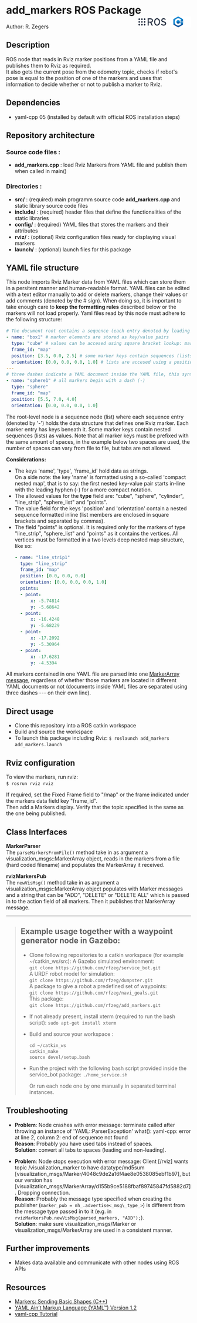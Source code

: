 <h1>add_markers ROS Package <img src="docs/imgs/ros_cpp_logo.png" align="right" width="143" height="30" /> </h1>

Author: R. Zegers

## Description
ROS node that reads in Rviz marker positions from a YAML file and publishes them to Rviz as required.  
It also gets the current pose from the odometry topic, checks if robot's pose is equal to the position of one of the markers and
uses that information to decide whether or not to publish a marker to Rviz.

## Dependencies
- yaml-cpp 05 (installed by default with official ROS installation steps)  

## Repository architecture 
### Source code files :
+ **add_markers.cpp** : load Rviz Markers from YAML file and publish them when called in main()
 
### Directories :
+ **src/** : (required) main programm source code **add_markers.cpp** and static library source code files
+ **include/** : (required) header files that define the functionalities of the static libraries
+ **config/** : (required) YAML files that stores the markers and their attributes
+ **rviz/** : (optional) Rviz configuration files ready for displaying visual markers
+ **launch/** : (optional) launch files for this package

## YAML file structure

This node imports Rviz Marker data from YAML files which can store them in a persitent manner and human-readable format. YAML files can be edited with a text editor manually to add or delete markers, change their values or add comments (denoted by the # sign). When doing so, it is important to take enough care to **keep the formatting rules** described below or the markers will not load properly. 
Yaml files read by this node must adhere to the following structure:  

```yml
# The document root contains a sequence (each entry denoted by leading dash '-')
- name: "box1" # marker elements are stored as key/value pairs
  type: "cube" # values can be accesed using square bracket lookup: marker_node["type"] 
  frame_id: "map"
  position: [3.5, 0.0, 2.5] # some marker keys contain sequences (lists) as values
  orientation: [0.0, 0.0, 0.0, 1.0] # lists are accesed using a position index: marker_node["position"][0]
--- 
# three dashes indicate a YAML document inside the YAML file, this syntax element is ignored by the parser
- name: "sphere1" # all markers begin with a dash (-)
  type: "sphere"
  frame_id: "map"
  position: [5.5, 7.0, 4.0]
  orientation: [0.0, 0.0, 0.0, 1.0]
```

The root-level node is a sequence node (list) where each sequence entry (denoted by '-') holds the data structure that defines one Rviz marker.
Each marker entry has keys beneath it. Some marker keys contain nested sequences (lists) as values. Note that all marker keys must be prefixed with the same amount of spaces, in the example below two spaces are used, the number of spaces can vary from file to file, but tabs are not allowed.  

**Considerations:**
- The keys 'name', 'type', 'frame_id' hold data as strings.  
  On a side note: the key 'name' is formatted using a so-called 'compact nested map', that is to say: the first nested key-value pair starts in-line with the leading hyphen (-) for a more compact notation.  
- The allowed values for the **type** field are: "cube", "sphere", "cylinder", "line_strip", "sphere_list" and "points".  
- The value field for the keys 'position' and 'orientation' contain a nested sequence formatted inline (list members are enclosed in square brackets and separated by commas).  
- The field "points" is optional. It is required only for the markers of type "line_strip", "sphere_list" and "points" as it contains the vertices. All vertices must be formatted in a two levels deep nested map structure, like so:  
  ```yml
  - name: "line_strip1"
    type: "line_strip"
    frame_id: "map"
    position: [0.0, 0.0, 0.0]
    orientation: [0.0, 0.0, 0.0, 1.0]
    points:
    - point:
        x: -5.74814
        y: -5.68642
    - point:
        x: -16.4248
        y: -5.68229
    - point:
        x: -17.2092
        y: -5.30964
    - point:
        x: -17.6281
        y: -4.5394
  ```
All markers contained in one YAML file are parsed into one [MarkerArray message](http://docs.ros.org/melodic/api/visualization_msgs/html/msg/MarkerArray.html), regardless of whether those markers are located in different YAML documents or not (documents inside YAML files are separated using three dashes --- on their own line).  

## Direct usage

- Clone this repository into a ROS catkin workspace
- Build and source the workspace
- To launch this package including Rviz: `$ roslaunch add_markers add_markers.launch`  

## Rviz configuration

To view the markers, run rviz:  
`$ rosrun rviz rviz`  

If required, set the Fixed Frame field to "/map" or the frame indicated under the markers data field key "frame_id".  
Then add a Markers display. Verify that the topic specified is the same as the one being published.

## Class Interfaces 

**MarkerParser**  
The `parseMarkersFromFile()` method take in as argument a visualization_msgs::MarkerArray object, reads in the markers from a file (hard coded filename) and populates the MarkerArray it received.  

**rvizMarkersPub**  
The `newVisMsg()` method take in as argument a visualization_msgs::MarkerArray object populates with Marker messages and a string that can be "ADD",  "DELETE" or "DELETE ALL" which is passed in to the action field of all markers. Then it publishes that MarkerArray message.  

---

> ## Example usage together with a waypoint generator node in Gazebo:  
> 
> + Clone following repositories to a catkin workspace (for example ~/catkin_ws/src):
>   A Gazebo simulated environment:  
>   `git clone https://github.com/rfzeg/service_bot.git`  
>   A URDF robot model for simulation:  
>   `git clone https://github.com/rfzeg/dumpster.git`  
>   A package to give a robot a predefined set of waypoints:  
>   `git clone https://github.com/rfzeg/navi_goals.git`  
>   This package:  
>   `git clone https://github.com/rfzeg/add_markers.git`  
> 
> + If not already present, install xterm (required to run the bash script):
>   `sudo apt-get install xterm`
>   
> + Build and source your workspace :
>   ```
>   cd ~/catkin_ws  
>   catkin_make  
>   source devel/setup.bash  
>   ```
>     
> + Run the project with the following bash script provided inside the service_bot package:
>   `./home_service.sh`
> 
>   Or run each node one by one manually in separated terminal instances.

## Troubleshooting
- **Problem**: Node crashes with error message: terminate called after throwing an instance of 'YAML::ParserException'
  what():  yaml-cpp: error at line 2, column 2: end of sequence not found  
  **Reason**: Probably you have used tabs instead of spaces.  
  **Solution**: convert all tabs to spaces (leading and non-leading).  

- **Problem**: Node stops execution with error message: Client [/rviz] wants topic /visualization_marker to have datatype/md5sum [visualization_msgs/Marker/4048c9de2a16f4ae8e0538085ebf1b97], but our version has [visualization_msgs/MarkerArray/d155b9ce5188fbaf89745847fd5882d7]. Dropping connection.  
  **Reason**: Probably the message type specified when creating the publisher (`marker_pub = nh_.advertise<_msg\_type_>`) is different from the message type passed in to it (e.g. in `rvizMarkersPub.newVisMsg(parsed_markers, "ADD");`).  
  **Solution**: make sure visualization_msgs/Marker or visualization_msgs/MarkerArray are used in a consistent manner.  

## Further improvements
- Makes data available and communicate with other nodes using ROS APIs

## Resources
- [Markers: Sending Basic Shapes (C++)](http://wiki.ros.org/rviz/Tutorials/Markers%3A%20Basic%20Shapes)
- [YAML Ain’t Markup Language (YAML™) Version 1.2](https://yaml.org/spec/1.2/spec.html)
- [yaml-cpp Tutorial](https://github.com/jbeder/yaml-cpp/wiki/Tutorial)
